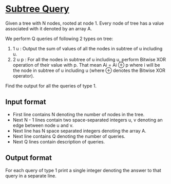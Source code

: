 # [Subtree Query][link]

Given a tree with N nodes, rooted at node 1. Every node of tree has a value associated with it denoted by an array A.

We perform Q queries of following 2 types on tree:

1. 1 u : Output the sum of values of all the nodes in subtree of u including u.
2. 2 u p : For all the nodes in subtree of u including u, perform Bitwise XOR operation of their value with p. That mean Ai = Ai ⊕ p where i will be the node in subtree of u including u (where ⊕ denotes the Bitwise XOR operator).

Find the output for all the queries of type 1.

## Input format

- First line contains N denoting the number of nodes in the tree.
- Next N - 1 lines contain two space-separated integers u, v denoting an edge between node u and v.
- Next line has N space separated integers denoting the array A.
- Next line contains Q denoting the number of queries.
- Next Q lines contain description of queries.

## Output format

For each query of type 1 print a single integer denoting the answer to that query in a separate line.

[link]: https://www.hackerearth.com/practice/algorithms/graphs/graph-representation/practice-problems/algorithm/subtree-query-cbd6ea30/
